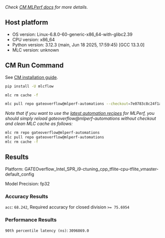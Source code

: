 *Check [CM MLPerf docs](https://docs.mlcommons.org/inference) for more details.*

## Host platform

* OS version: Linux-6.8.0-60-generic-x86_64-with-glibc2.39
* CPU version: x86_64
* Python version: 3.12.3 (main, Jun 18 2025, 17:59:45) [GCC 13.3.0]
* MLC version: unknown

## CM Run Command

See [CM installation guide](https://docs.mlcommons.org/inference/install/).

```bash
pip install -U mlcflow

mlc rm cache -f

mlc pull repo gateoverflow@mlperf-automations --checkout=7e0783c8c24f1ae2d809b6e7aa4d06292fea3efb


```
*Note that if you want to use the [latest automation recipes](https://docs.mlcommons.org/inference) for MLPerf,
 you should simply reload gateoverflow@mlperf-automations without checkout and clean MLC cache as follows:*

```bash
mlc rm repo gateoverflow@mlperf-automations
mlc pull repo gateoverflow@mlperf-automations
mlc rm cache -f

```

## Results

Platform: GATEOverflow_Intel_SPR_i9-ctuning_cpp_tflite-cpu-tflite_vmaster-default_config

Model Precision: fp32

### Accuracy Results 
`acc`: `68.242`, Required accuracy for closed division `>= 75.6954`

### Performance Results 
`90th percentile latency (ns)`: `3096869.0`
